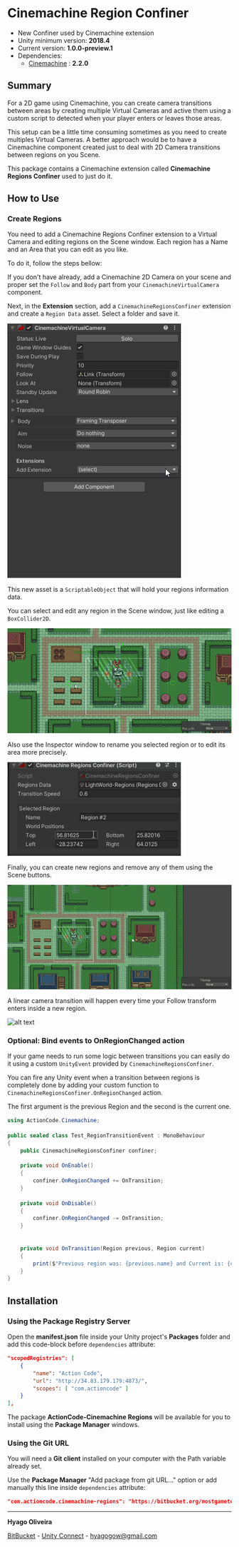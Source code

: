 # Cinemachine Region Confiner #

* New Confiner used by Cinemachine extension
* Unity minimum version: **2018.4**
* Current version: **1.0.0-preview.1**
* Dependencies:
    - [Cinemachine](https://docs.unity3d.com/Packages/com.unity.cinemachine@2.2/changelog/CHANGELOG.html) : **2.2.0**

## Summary

For a 2D game using Cinemachine, you can create camera transitions between areas by creating multiple Virtual Cameras and active them using a custom script to detected when your player enters or leaves those areas. 

This setup can be a little time consuming sometimes as you need to create multiples Virtual Cameras. A better approach would be to have a Cinemachine component created just to deal with 2D Camera transitions between regions on you Scene.

This package contains a Cinemachine extension called **Cinemachine Regions Confiner** used to just do it.

## How to Use

### Create Regions

You need to add a Cinemachine Regions Confiner extension to a Virtual Camera and editing regions on the Scene window. Each region has a Name and an Area that you can edit as you like.

To do it, follow the steps bellow: 

If you don't have already, add a Cinemachine 2D Camera on your scene and proper set the ```Follow``` and ```Body``` part from your ```CinemachineVirtualCamera``` component.

Next, in the **Extension** section, add a ```CinemachineRegionsConfiner``` extension and create a ```Region Data``` asset. Select a folder and save it.

![alt text][cinemachine-regions-confiner]

This new asset is a ```ScriptableObject``` that will hold your regions information data. 

You can select and edit any region in the Scene window, just like editing a ```BoxCollider2D```.

![alt text][edit-region]

Also use the Inspector window to rename you selected region or to edit its area more precisely.

![alt text][edit-world-position-region]

Finally, you can create new regions and remove any of them using the Scene buttons.

![alt text][add-remove-region]

A linear camera transition will happen every time your Follow transform enters inside a new region.

![alt text][showcase]

### Optional: Bind events to OnRegionChanged action

If your game needs to run some logic between transitions you can easily do it using a custom ```UnityEvent``` provided by ```CinemachineRegionsConfiner```.

You can fire any Unity event when a transition between regions is completely done by adding your custom function to ```CinemachineRegionsConfiner.OnRegionChanged``` action.

The first argument is the previous Region and the second is the current one.

```csharp
using ActionCode.Cinemachine;

public sealed class Test_RegionTransitionEvent : MonoBehaviour
{
    public CinemachineRegionsConfiner confiner;

    private void OnEnable()
    {
        confiner.OnRegionChanged += OnTransition;
    }

    private void OnDisable()
    {
        confiner.OnRegionChanged -= OnTransition;
    }


    private void OnTransition(Region previous, Region current)
    {
        print($"Previous region was: {previous.name} and Current is: {current.name}");
    }
}
```

## Installation

### Using the Package Registry Server

Open the **manifest.json** file inside your Unity project's **Packages** folder and add this code-block before `dependencies` attribute:

```json
"scopedRegistries": [ 
    { 
        "name": "Action Code", 
        "url": "http://34.83.179.179:4873/", 
        "scopes": [ "com.actioncode" ] 
    } 
],
```

The package **ActionCode-Cinemachine Regions** will be available for you to install using the **Package Manager** windows.

### Using the Git URL

You will need a **Git client** installed on your computer with the Path variable already set. 

Use the **Package Manager** "Add package from git URL..." option or add manually this line inside `dependencies` attribute: 

```json
"com.actioncode.cinemachine-regions": "https://bitbucket.org/nostgameteam/cinemachine-regions.git"
```

---

**Hyago Oliveira**

[BitBucket](https://bitbucket.org/HyagoGow/) -
[Unity Connect](https://connect.unity.com/u/hyago-oliveira) -
<hyagogow@gmail.com>

[cinemachine-regions-confiner]: /Documentation~/add-cinemachine-regions-confiner.gif "Adding a Cinemachine Regions Confiner extension"
[edit-region]: /Documentation~/edit-region.gif "Editing regions"
[add-remove-region]: /Documentation~/add-remove-region.gif "Adding and removing regions"
[edit-world-position-region]: /Documentation~/edit-world-position-region.gif "Editing region using World Position"
[showcase]: /Documentation~/showcase.gif "Showcase"